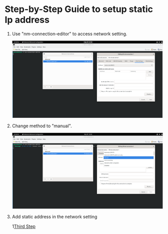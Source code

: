 # Step-by-Step Guide to setup static Ip address

1. Use "nm-connection-editor" to access network setting.

    ![First Step](screenshots/first.png)

2. Change method to "manual".

    ![Second Step](screenshots/second.png)

3. Add static address in the network setting

    1[Third Step](screenshots/third.png)